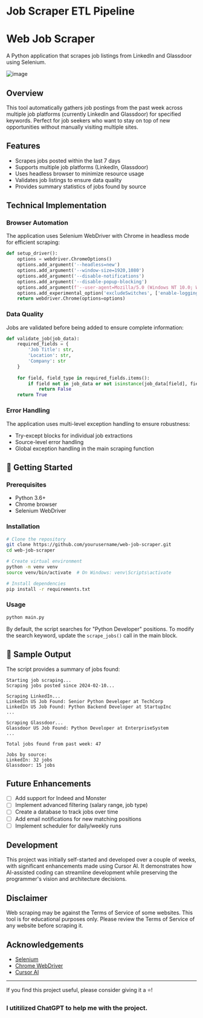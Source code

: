 # Job Scraper ETL Pipeline

# Web Job Scraper

A Python application that scrapes job listings from LinkedIn and Glassdoor using Selenium.

![image](https://github.com/user-attachments/assets/e5db4b30-823c-44a8-8f43-324723c64c27)


## Overview

This tool automatically gathers job postings from the past week across multiple job platforms (currently LinkedIn and Glassdoor) for specified keywords. Perfect for job seekers who want to stay on top of new opportunities without manually visiting multiple sites.

## Features

-  Scrapes jobs posted within the last 7 days
- Supports multiple job platforms (LinkedIn, Glassdoor)
-  Uses headless browser to minimize resource usage
-  Validates job listings to ensure data quality
-  Provides summary statistics of jobs found by source

## Technical Implementation

### Browser Automation

The application uses Selenium WebDriver with Chrome in headless mode for efficient scraping:

```python
def setup_driver():
    options = webdriver.ChromeOptions()
    options.add_argument('--headless=new')
    options.add_argument('--window-size=1920,1080')
    options.add_argument('--disable-notifications')
    options.add_argument('--disable-popup-blocking')
    options.add_argument(f'--user-agent=Mozilla/5.0 (Windows NT 10.0; Win64; x64) AppleWebKit/537.36 (KHTML, like Gecko) Chrome/121.0.0.0 Safari/537.36')
    options.add_experimental_option('excludeSwitches', ['enable-logging'])
    return webdriver.Chrome(options=options)
```

### Data Quality

Jobs are validated before being added to ensure complete information:

```python
def validate_job(job_data):
    required_fields = {
        'Job Title': str,
        'Location': str,
        'Company': str
    }
    
    for field, field_type in required_fields.items():
        if field not in job_data or not isinstance(job_data[field], field_type) or not job_data[field].strip():
            return False
    return True
```

### Error Handling

The application uses multi-level exception handling to ensure robustness:
- Try-except blocks for individual job extractions
- Source-level error handling
- Global exception handling in the main scraping function

## 🚀 Getting Started

### Prerequisites

- Python 3.6+
- Chrome browser
- Selenium WebDriver

### Installation

```bash
# Clone the repository
git clone https://github.com/yourusername/web-job-scraper.git
cd web-job-scraper

# Create virtual environment
python -m venv venv
source venv/bin/activate  # On Windows: venv\Scripts\activate

# Install dependencies
pip install -r requirements.txt
```

### Usage

```bash
python main.py
```

By default, the script searches for "Python Developer" positions. To modify the search keyword, update the `scrape_jobs()` call in the main block.

## 📝 Sample Output

The script provides a summary of jobs found:

```
Starting job scraping...
Scraping jobs posted since 2024-02-10...

Scraping LinkedIn...
LinkedIn US Job Found: Senior Python Developer at TechCorp
LinkedIn US Job Found: Python Backend Developer at StartupInc
...

Scraping Glassdoor...
Glassdoor US Job Found: Python Developer at EnterpriseSystem
...

Total jobs found from past week: 47

Jobs by source:
LinkedIn: 32 jobs
Glassdoor: 15 jobs
```

## Future Enhancements

- [ ] Add support for Indeed and Monster
- [ ] Implement advanced filtering (salary range, job type)
- [ ] Create a database to track jobs over time
- [ ] Add email notifications for new matching positions
- [ ] Implement scheduler for daily/weekly runs

##  Development

This project was initially self-started and developed over a couple of weeks, with significant enhancements made using Cursor AI. It demonstrates how AI-assisted coding can streamline development while preserving the programmer's vision and architecture decisions.

##  Disclaimer

Web scraping may be against the Terms of Service of some websites. This tool is for educational purposes only. Please review the Terms of Service of any website before scraping it.

##  Acknowledgements

- [Selenium](https://www.selenium.dev/)
- [Chrome WebDriver](https://chromedriver.chromium.org/)
- [Cursor AI](https://cursor.sh/)

---

If you find this project useful, please consider giving it a ⭐!

### I utitilized ChatGPT to help me with the project.
